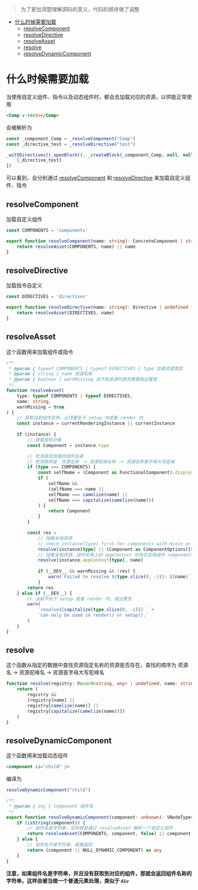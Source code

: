 > 为了更加清楚理解源码的意义，代码的顺序做了调整  

<!-- TOC -->

- [什么时候需要加载](#什么时候需要加载)
    - [resolveComponent](#resolvecomponent)
    - [resolveDirective](#resolvedirective)
    - [resolveAsset](#resolveasset)
    - [resolve](#resolve)
    - [resolveDynamicComponent](#resolvedynamiccomponent)

<!-- /TOC -->

# 什么时候需要加载  
当使用自定义组件、指令以及动态组件时，都会去加载对应的资源，以供能正常使用  

```html
<Comp v-test></Comp>
```  

会被解析为  

```typescript
const _component_Comp = _resolveComponent("Comp")
const _directive_test = _resolveDirective("test")

_withDirectives((_openBlock(), _createBlock(_component_Comp, null, null, 512 /* NEED_PATCH */)), [
    [_directive_test]
])
```  

可以看到，会分别通过 [resolveComponent](#resolveComponent) 和 [resolveDirective](#resolveDirective) 来加载自定义组件、指令  

## resolveComponent  
加载自定义组件  

```typescript
const COMPONENTS = 'components'

export function resolveComponent(name: string): ConcreteComponent | string | undefined {
    return resolveAsset(COMPONENTS, name) || name
}
```  

## resolveDirective  
加载指令自定义  

```typescript
const DIRECTIVES = 'directives'

export function resolveDirective(name: string): Directive | undefined {
    return resolveAsset(DIRECTIVES, name)
}
```  

## resolveAsset  
这个函数用来加载组件或指令  

```typescript
/**
 * @param { typeof COMPONENTS | typeof DIRECTIVES } type 加载资源类型
 * @param { string } name 资源名称
 * @param { boolean } warnMissing 找不到资源时是否需要抛出警告
 */
function resolveAsset(
    type: typeof COMPONENTS | typeof DIRECTIVES,
    name: string,
    warnMissing = true
) {
    // 获取当前组件实例，必须要处于 setup 内或者 render 内
    const instance = currentRenderingInstance || currentInstance
    
    if (instance) {
        // 获取组件对象
        const Component = instance.type

        // 检测是否加载的组件自身
        // 检测顺序是：资源名称 -> 资源驼峰名称 -> 资源名称首字母大写驼峰
        if (type === COMPONENTS) {
            const selfName = (Component as FunctionalComponent).displayName || Component.name
            if (
                selfName &&
                (selfName === name ||
                selfName === camelize(name) ||
                selfName === capitalize(camelize(name)))
            ) {
                return Component
            }
        }

        const res =
            // 加载本地资源
            // check instance[type] first for components with mixin or extends.
            resolve(instance[type] || (Component as ComponentOptions)[type], name) ||
            // 加载全局资源，组件实例上的 appContext 中存在全局组件 components 和全局指令 directives
            resolve(instance.appContext[type], name)
            
            if (__DEV__ && warnMissing && !res) {
                warn(`Failed to resolve ${type.slice(0, -1)}: ${name}`)
            }
        return res
    } else if (__DEV__) {
        // 当前不处于 setup 或者 render 内，抛出警告
        warn(
            `resolve${capitalize(type.slice(0, -1))} ` +
            `can only be used in render() or setup().`
        )
    }
}
```  

## resolve   
这个函数从指定的数据中查找资源指定名称的资源是否存在，查找的顺序为 资源名 -> 资源驼峰名 -> 资源首字母大写驼峰名

```typescript
function resolve(registry: Record<string, any> | undefined, name: string) {
    return (
        registry &&
        (registry[name] ||
        registry[camelize(name)] ||
        registry[capitalize(camelize(name))])
    )
}
```

## resolveDynamicComponent  
这个函数用来加载动态组件  

```html
<component is="child" />
```  

编译为  

```typescript
resolveDynamicComponent("child")
```  

```typescript
/**
 * @param { any } component 组件名
 */
export function resolveDynamicComponent(component: unknown): VNodeTypes {
    if (isString(component)) {
        // 组件名是字符串，实际就是通过 resolveAsset 解析一个自定义组件
        return resolveAsset(COMPONENTS, component, false) || component
    } else {
        // 组件名不是字符串，直接返回
        return (component || NULL_DYNAMIC_COMPONENT) as any
    }
}
```  

**注意，如果组件名是字符串，并且没有获取到对应的组件，那就会返回组件名称的字符串，这样会被当做一个普通元素处理，类似于 `div`**
